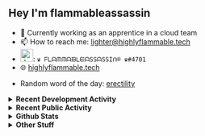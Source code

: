 ## Hey I'm flammableassassin

- 🔭 Currently working as an apprentice in a cloud team  
- 📫 How to reach me: [lighter@highlyflammable.tech](mailto:lighter@highlyflammable.tech?subject=Hello)
- <img src="https://discord.com/assets/2c21aeda16de354ba5334551a883b481.png" alt="drawing" width="25"/>: `♛ ᖴᒪᗩᙏᙏᗩᙖᒪᙓᗩSSᗩSSIᑎ® ♛#4701`
- 🌐 [highlyflammable.tech](https://highlyflammable.tech)

<!--START_SECTION:randomWord-->
- Random word of the day: [erectility](https://www.wordnik.com/words/erectility)
<!--END_SECTION:randomWord-->

<details>
  <summary><b>Recent Development Activity</b></summary>
  
  <!--START_SECTION:waka-->

```txt
YAML         12 hrs 45 mins  ████████▒░░░░░░░░░░░░░░░░   32.92 %
Terraform    10 hrs 21 mins  ██████▓░░░░░░░░░░░░░░░░░░   26.72 %
Other        6 hrs 25 mins   ████░░░░░░░░░░░░░░░░░░░░░   16.56 %
PowerShell   4 hrs 33 mins   ███░░░░░░░░░░░░░░░░░░░░░░   11.77 %
HCL          1 hr 39 mins    █░░░░░░░░░░░░░░░░░░░░░░░░   04.29 %
```

<!--END_SECTION:waka-->

</details>

<details>
  <summary><b>Recent Public Activity</b></summary>
    <br>

  <!--START_SECTION:activity-->
1. 🗣 Commented on [#6931](https://github.com/bridgecrewio/checkov/issues/6931#issuecomment-2569066535) in [bridgecrewio/checkov](https://github.com/bridgecrewio/checkov)
2. ❗ Opened issue [#6931](https://github.com/bridgecrewio/checkov/issues/6931) in [bridgecrewio/checkov](https://github.com/bridgecrewio/checkov)
3. 💪 Opened PR [#3](https://github.com/Panakotta00/FicsIt-Networks-Repository/pull/3) in [Panakotta00/FicsIt-Networks-Repository](https://github.com/Panakotta00/FicsIt-Networks-Repository)
4. 🗣 Commented on [#32](https://github.com/MarcioHuser/EfficiencyCheckerMod-SML3/pull/32#issuecomment-2558291785) in [MarcioHuser/EfficiencyCheckerMod-SML3](https://github.com/MarcioHuser/EfficiencyCheckerMod-SML3)
5. 💪 Opened PR [#32](https://github.com/MarcioHuser/EfficiencyCheckerMod-SML3/pull/32) in [MarcioHuser/EfficiencyCheckerMod-SML3](https://github.com/MarcioHuser/EfficiencyCheckerMod-SML3)
  <!--END_SECTION:activity-->

</details>

<details>
  <summary><b>Github Stats</b></summary>
    <br>
    <p align="center">
      <img width="48%" src="https://github-readme-stats.vercel.app/api?username=flamableassassin&count_private=true&show_icons=true&theme=radical"/>
      <img width="48%" src="https://github-readme-streak-stats.herokuapp.com?user=flamableassassin&theme=neon-dark"/>
    </p>
  
</details>

<details>
  <summary><b>Other Stuff</b></summary>
  <br>
<a href="https://www.abuseipdb.com/user/67633" title="AbuseIPDB is an IP address blacklist for webmasters and sysadmins to report IP addresses engaging in abusive behavior on their networks">
	<img src="https://www.abuseipdb.com/contributor/67633.svg" alt="AbuseIPDB Contributor Badge" style="width: 264px;background: #fff linear-gradient(rgba(255,255,255,0), rgba(255,255,255,.3) 50%, rgba(0,0,0,.2) 51%, rgba(0,0,0,0));padding: 5px;">
</a>
  
</details>
